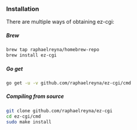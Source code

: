 ### Installation

There are multiple ways of obtaining ez-cgi:

##### Brew
```bash
brew tap raphaelreyna/homebrew-repo
brew install ez-cgi
```

##### Go get
```bash
go get -u -v github.com/raphaelreyna/ez-cgi/cmd
```

##### Compiling from source
```bash
git clone github.com/raphaelreyna/ez-cgi
cd ez-cgi/cmd
sudo make install
```
